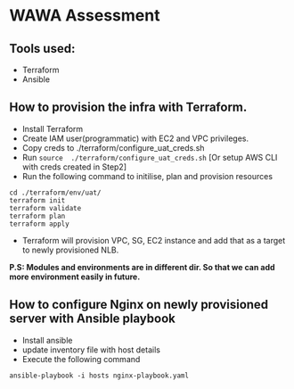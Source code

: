 # WAWA Assessment

## Tools used:
- Terraform
- Ansible

## How to provision the infra with Terraform.
- Install Terraform
- Create IAM user(programmatic) with EC2 and VPC privileges.
- Copy creds to ./terraform/configure_uat_creds.sh
- Run `source  ./terraform/configure_uat_creds.sh` [Or setup AWS CLI with creds created in Step2]
- Run the following command to initilise, plan and provision resources
```
cd ./terraform/env/uat/
terraform init
terraform validate
terraform plan
terraform apply
```
- Terraform will provision VPC, SG, EC2 instance and add that as a target to newly provisioned NLB. 

**P.S: Modules and environments are in different dir. So that we can add more environment easily in future.**


## How to configure Nginx on newly provisioned server with Ansible playbook
- Install ansible
- update inventory file with host details
- Execute the following command 
```
ansible-playbook -i hosts nginx-playbook.yaml
```




